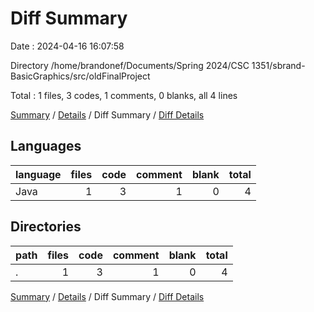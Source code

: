 # Diff Summary

Date : 2024-04-16 16:07:58

Directory /home/brandonef/Documents/Spring 2024/CSC 1351/sbrand-BasicGraphics/src/oldFinalProject

Total : 1 files,  3 codes, 1 comments, 0 blanks, all 4 lines

[Summary](results.md) / [Details](details.md) / Diff Summary / [Diff Details](diff-details.md)

## Languages
| language | files | code | comment | blank | total |
| :--- | ---: | ---: | ---: | ---: | ---: |
| Java | 1 | 3 | 1 | 0 | 4 |

## Directories
| path | files | code | comment | blank | total |
| :--- | ---: | ---: | ---: | ---: | ---: |
| . | 1 | 3 | 1 | 0 | 4 |

[Summary](results.md) / [Details](details.md) / Diff Summary / [Diff Details](diff-details.md)